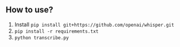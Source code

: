 ## How to use?
1. Install `pip install git+https://github.com/openai/whisper.git`
2. `pip install -r requirements.txt`
3. `python transcribe.py`